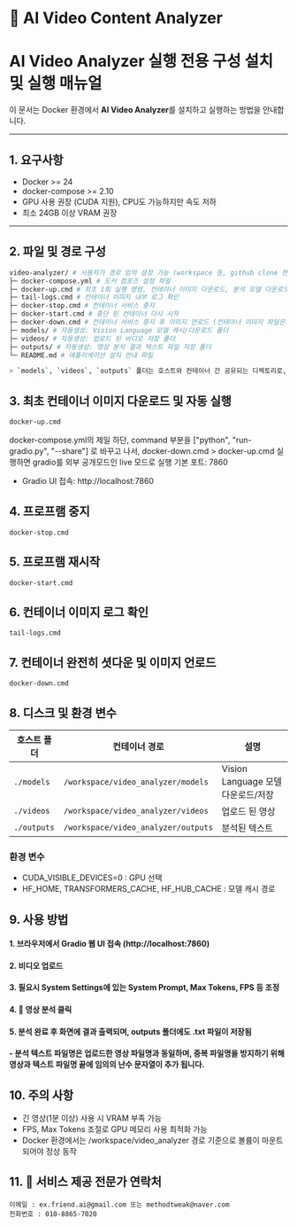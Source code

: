 # 🎥 AI Video Content Analyzer

# AI Video Analyzer 실행 전용 구성 설치 및 실행 매뉴얼

이 문서는 Docker 환경에서 **AI Video Analyzer**를 설치하고 실행하는 방법을 안내합니다.

---

## 1. 요구사항

- Docker >= 24
- docker-compose >= 2.10
- GPU 사용 권장 (CUDA 지원), CPU도 가능하지만 속도 저하
- 최소 24GB 이상 VRAM 권장

---

## 2. 파일 및 경로 구성

```bash
video-analyzer/ # 사용자가 경로 임의 설정 가능 (workspace 등, github clone 한 디렉토리 또는 zip 파일 압축해제한 디렉토리)
├─ docker-compose.yml # 도커 컴포즈 설정 파일
├─ docker-up.cmd # 최초 1회 실행 명령. 컨테이너 이미지 다운로드, 분석 모델 다운로드 및 gradio 실행
├─ tail-logs.cmd # 컨테이너 이미지 내부 로그 확인
├─ docker-stop.cmd # 컨테이너 서비스 중지
├─ docker-start.cmd # 중단 된 컨테이너 다시 시작
├─ docker-down.cmd # 컨테이너 서비스 중지 후 이미지 언로드 (컨테이너 이미지 파일은 남아 있음)
├─ models/ # 자동생성: Vision Language 모델 캐시/다운로드 폴더
├─ videos/ # 자동생성: 업로드 된 비디오 저장 폴더
├─ outputs/ # 자동생성: 영상 분석 결과 텍스트 파일 저장 폴더
└─ README.md # 애플리케이션 설치 안내 파일

> `models`, `videos`, `outputs` 폴더는 호스트와 컨테이너 간 공유되는 디렉토리로, 자동으로 연동(볼륨 마운트)됩니다.

```

## 3. 최초 컨테이너 이미지 다운로드 및 자동 실행

```cmd
docker-up.cmd
```
docker-compose.yml의 제일 하단, command 부분을 ["python", "run-gradio.py", "--share"] 로 바꾸고 나서,
docker-down.cmd > docker-up.cmd 실행하면 gradio를 외부 공개모드인 live 모드로 실행
기본 포트: 7860

- Gradio UI 접속: http://localhost:7860

## 4. 프로프램 중지
```
docker-stop.cmd
```

## 5. 프로프램 재시작
```
docker-start.cmd
```

## 6. 컨테이너 이미지 로그 확인
```
tail-logs.cmd
```

## 7. 컨테이너 완전히 셧다운 및 이미지 언로드
```
docker-down.cmd
```

## 8. 디스크 및 환경 변수

| 호스트 폴더   | 컨테이너 경로                         | 설명      |
| ----------- |-------------------------------------|-----------|
| `./models`  | `/workspace/video_analyzer/models`  | Vision Language 모델 다운로드/저장 |
| `./videos`  | `/workspace/video_analyzer/videos`  | 업로드 된 영상 |
| `./outputs` | `/workspace/video_analyzer/outputs` | 분석된 텍스트 |

### 환경 변수
- CUDA_VISIBLE_DEVICES=0 : GPU 선택
- HF_HOME, TRANSFORMERS_CACHE, HF_HUB_CACHE : 모델 캐시 경로

## 9. 사용 방법
#### 1. 브라우저에서 Gradio 웹 UI 접속 (http://localhost:7860)
#### 2. 비디오 업로드
#### 3. 필요시 System Settings에 있는 System Prompt, Max Tokens, FPS 등 조정
#### 4. 🚀 영상 분석 클릭
#### 5. 분석 완료 후 화면에 결과 출력되며, outputs 폴더에도 .txt 파일이 저장됨
#### - 분석 텍스트 파일명은 업로드한 영상 파일명과 동일하며, 중복 파일명을 방지하기 위해 영상과 텍스트 파일명 끝에 임의의 난수 문자열이 추가 됩니다.

## 10. 주의 사항
- 긴 영상(1분 이상) 사용 시 VRAM 부족 가능
- FPS, Max Tokens 조절로 GPU 메모리 사용 최적화 가능
- Docker 환경에서는 /workspace/video_analyzer 경로 기준으로 볼륨이 마운트되어야 정상 동작

## 11. 📌 서비스 제공 전문가 연락처
```
이메일 : ex.friend.ai@gmail.com 또는 methodtweak@naver.com
전화번호 : 010-8865-7020
```

